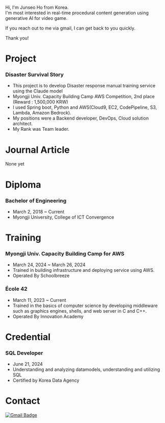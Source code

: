 Hi, I'm Junseo Ho from Korea.<br>
I'm most interested in real-time procedural content generation using generative AI for video game.

If you reach out to me via gmail, I can get back to you quickly.

Thank you!

# Project

### Disaster Survival Story
- This project is to develop Disaster response manual training service using the Claude model
- Myongji Univ. Capacity Building Camp AWS Competition, 2nd place (Reward : 1,500,000 KRW)
- I used Spring boot, Python and AWS(Cloud9, EC2, CodePipeline, S3, Lambda, Amazon Bedrock).
- My positions were a Backend developer, DevOps, Cloud solution architect.
- My Rank was Team leader.

# Journal Article

None yet

# Diploma

### Bachelor of Engineering
- March 2, 2018 ~ Current
- Myongji University, College of ICT Convergence

# Training

### Myongji Univ. Capacity Building Camp for AWS

- March 24, 2024 ~ March 26, 2024
- Trained in building infrastructure and deploying service using AWS.
- Operated By Schoolbreeze

### École 42
- March 11, 2023 ~ Current
- Trained in the basics of computer science by developing middleware such as graphics engines, shells, and web server in C and C++.
- Operated By Innovation Academy

# Credential

### SQL Developer
- June 21, 2024
- Understanding and analyzing datamodels, understanding and utilizing SQL
- Certified by Korea Data Agency

# Contact 
[![Gmail Badge](https://img.shields.io/badge/Gmail-EA4335?style=for-the-badge&logo=Gmail&logoColor=white)](mailto:junseoho1029@gmail.com)&nbsp;

